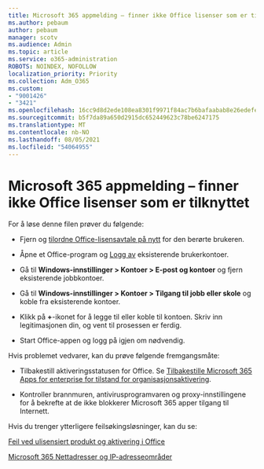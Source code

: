 ```yaml
---
title: Microsoft 365 appmelding – finner ikke Office lisenser som er tilknyttet
ms.author: pebaum
author: pebaum
manager: scotv
ms.audience: Admin
ms.topic: article
ms.service: o365-administration
ROBOTS: NOINDEX, NOFOLLOW
localization_priority: Priority
ms.collection: Adm_O365
ms.custom:
- "9001426"
- "3421"
ms.openlocfilehash: 16cc9d8d2ede108ea8301f9971f84ac7b6bafaabab8e26edefe15acf66783339
ms.sourcegitcommit: b5f7da89a650d2915dc652449623c78be6247175
ms.translationtype: MT
ms.contentlocale: nb-NO
ms.lasthandoff: 08/05/2021
ms.locfileid: "54064955"
---
```

# <a name="microsoft-365-apps-message---couldnt-find-office-licenses-associated"></a>Microsoft 365 appmelding – finner ikke Office lisenser som er tilknyttet

For å løse denne filen prøver du følgende:

- Fjern og [tilordne Office-lisensavtale på nytt](https://docs.microsoft.com/microsoft-365/admin/manage/assign-licenses-to-users) for den berørte brukeren.

- Åpne et Office-program og [Logg av](https://support.office.com/article/sign-out-of-office-5a20dc11-47e9-4b6f-945d-478cb6d92071) eksisterende brukerkontoer.

- Gå til **Windows-innstillinger > Kontoer > E-post og kontoer** og fjern eksisterende jobbkontoer.

- Gå til **Windows-innstillinger > Kontoer > Tilgang til jobb eller skole** og koble fra eksisterende kontoer.

- Klikk på **+**-ikonet for å legge til eller koble til kontoen. Skriv inn legitimasjonen din, og vent til prosessen er ferdig.

- Start Office-appen og logg på igjen om nødvendig.

Hvis problemet vedvarer, kan du prøve følgende fremgangsmåte:

- Tilbakestill aktiveringsstatusen for Office. Se [Tilbakestille Microsoft 365 Apps for enterprise for tilstand for organisasjonsaktivering](https://docs.microsoft.com/office365/troubleshoot/activation/reset-office-365-proplus-activation-state).

- Kontroller brannmuren, antivirusprogramvaren og proxy-innstillingene for å bekrefte at de ikke blokkerer Microsoft 365 apper tilgang til Internett. 

Hvis du trenger ytterligere feilsøkingsløsninger, kan du se:

[Feil ved ulisensiert produkt og aktivering i Office](https://support.office.com/Article/0d23d3c0-c19c-4b2f-9845-5344fedc4380?wt.mc_id=Alchemy_ClientDIA)

[Microsoft 365 Nettadresser og IP-adresseområder](https://docs.microsoft.com/office365/enterprise/urls-and-ip-address-ranges)
